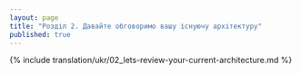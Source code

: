 ```yaml
---
layout: page
title: "Розділ 2. Давайте обговоримо вашу існуючу архітектуру"
published: true
---
```


{% include translation/ukr/02_lets-review-your-current-architecture.md %}
